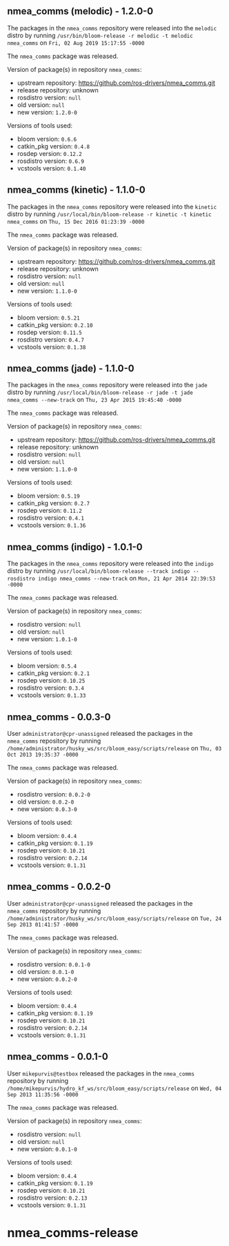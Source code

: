 ## nmea_comms (melodic) - 1.2.0-0

The packages in the `nmea_comms` repository were released into the `melodic` distro by running `/usr/bin/bloom-release -r melodic -t melodic nmea_comms` on `Fri, 02 Aug 2019 15:17:55 -0000`

The `nmea_comms` package was released.

Version of package(s) in repository `nmea_comms`:

- upstream repository: https://github.com/ros-drivers/nmea_comms.git
- release repository: unknown
- rosdistro version: `null`
- old version: `null`
- new version: `1.2.0-0`

Versions of tools used:

- bloom version: `0.6.6`
- catkin_pkg version: `0.4.8`
- rosdep version: `0.12.2`
- rosdistro version: `0.6.9`
- vcstools version: `0.1.40`


## nmea_comms (kinetic) - 1.1.0-0

The packages in the `nmea_comms` repository were released into the `kinetic` distro by running `/usr/local/bin/bloom-release -r kinetic -t kinetic nmea_comms` on `Thu, 15 Dec 2016 01:23:39 -0000`

The `nmea_comms` package was released.

Version of package(s) in repository `nmea_comms`:

- upstream repository: https://github.com/ros-drivers/nmea_comms.git
- release repository: unknown
- rosdistro version: `null`
- old version: `null`
- new version: `1.1.0-0`

Versions of tools used:

- bloom version: `0.5.21`
- catkin_pkg version: `0.2.10`
- rosdep version: `0.11.5`
- rosdistro version: `0.4.7`
- vcstools version: `0.1.38`


## nmea_comms (jade) - 1.1.0-0

The packages in the `nmea_comms` repository were released into the `jade` distro by running `/usr/local/bin/bloom-release -r jade -t jade nmea_comms --new-track` on `Thu, 23 Apr 2015 19:45:40 -0000`

The `nmea_comms` package was released.

Version of package(s) in repository `nmea_comms`:
- upstream repository: https://github.com/ros-drivers/nmea_comms.git
- release repository: unknown
- rosdistro version: `null`
- old version: `null`
- new version: `1.1.0-0`

Versions of tools used:
- bloom version: `0.5.19`
- catkin_pkg version: `0.2.7`
- rosdep version: `0.11.2`
- rosdistro version: `0.4.1`
- vcstools version: `0.1.36`


## nmea_comms (indigo) - 1.0.1-0

The packages in the `nmea_comms` repository were released into the `indigo` distro by running `/usr/local/bin/bloom-release --track indigo --rosdistro indigo nmea_comms --new-track` on `Mon, 21 Apr 2014 22:39:53 -0000`

The `nmea_comms` package was released.

Version of package(s) in repository `nmea_comms`:
- rosdistro version: `null`
- old version: `null`
- new version: `1.0.1-0`

Versions of tools used:
- bloom version: `0.5.4`
- catkin_pkg version: `0.2.1`
- rosdep version: `0.10.25`
- rosdistro version: `0.3.4`
- vcstools version: `0.1.33`


## nmea_comms - 0.0.3-0

User `administrator@cpr-unassigned` released the packages in the `nmea_comms` repository by running `/home/administrator/husky_ws/src/bloom_easy/scripts/release` on `Thu, 03 Oct 2013 19:35:37 -0000`

The `nmea_comms` package was released.

Version of package(s) in repository `nmea_comms`:
- rosdistro version: `0.0.2-0`
- old version: `0.0.2-0`
- new version: `0.0.3-0`

Versions of tools used:
- bloom version: `0.4.4`
- catkin_pkg version: `0.1.19`
- rosdep version: `0.10.21`
- rosdistro version: `0.2.14`
- vcstools version: `0.1.31`


## nmea_comms - 0.0.2-0

User `administrator@cpr-unassigned` released the packages in the `nmea_comms` repository by running `/home/administrator/husky_ws/src/bloom_easy/scripts/release` on `Tue, 24 Sep 2013 01:41:57 -0000`

The `nmea_comms` package was released.

Version of package(s) in repository `nmea_comms`:
- rosdistro version: `0.0.1-0`
- old version: `0.0.1-0`
- new version: `0.0.2-0`

Versions of tools used:
- bloom version: `0.4.4`
- catkin_pkg version: `0.1.19`
- rosdep version: `0.10.21`
- rosdistro version: `0.2.14`
- vcstools version: `0.1.31`


## nmea_comms - 0.0.1-0

User `mikepurvis@testbox` released the packages in the `nmea_comms` repository by running `/home/mikepurvis/hydro_kf_ws/src/bloom_easy/scripts/release` on `Wed, 04 Sep 2013 11:35:56 -0000`

The `nmea_comms` package was released.

Version of package(s) in repository `nmea_comms`:
- rosdistro version: `null`
- old version: `null`
- new version: `0.0.1-0`

Versions of tools used:
- bloom version: `0.4.4`
- catkin_pkg version: `0.1.19`
- rosdep version: `0.10.21`
- rosdistro version: `0.2.13`
- vcstools version: `0.1.31`


nmea_comms-release
==================
